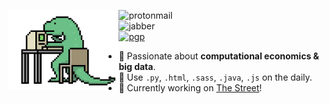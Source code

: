 <img src="lizard.gif" width=35% align=left></img>

![protonmail](https://img.shields.io/badge/-ian.koide@proton.me-313131?style=flat-square&labelColor=313131&logo=protonmail&logoColor=white&color=313131)  
![jabber](https://img.shields.io/badge/-ian.koide@jabber.sewer.fail-313131?style=flat-square&labelColor=313131&logo=xmpp&logoColor=white&color=313131)  
<a href="https://sewer.fail/text/pgp">![pgp](https://img.shields.io/badge/-9206%20A852%202EF5%202771%2052FB%20%201808%205FCE%2014FC%207C30%2031ED-313131?style=flat-square&label=PGP&labelColor=313131&logoColor=white&color=313131)</a>

- 💱 Passionate about **computational economics & big data**.
- 🔧 Use `.py`, `.html`, `.sass`, `.java`, `.js` on the daily.
- 👷 Currently working on [The Street](https://github.com/ikoide/thestreet)!
